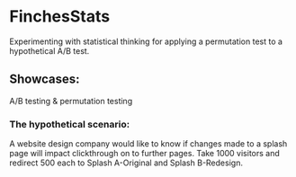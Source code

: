 # FinchesStats  

Experimenting with statistical thinking for applying a permutation test to a hypothetical A/B test.  

## Showcases:  
A/B testing & permutation testing  

### The hypothetical scenario:  
A website design company would like to know if changes made to a splash page will impact clickthrough on to further pages. 
Take 1000 visitors and redirect 500 each to  Splash A-Original and Splash B-Redesign.
